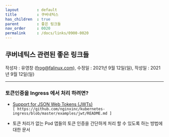 ```yaml
---
layout        : default
title         : 쿠버네틱스
has_children  : true
parent        : 좋은 링크들
nav_order     : 0020
permalink     : /docs/links/0900-0020
---
```


## 쿠버네틱스 관련된 좋은 링크들
작성자 : 유영창 (frog@falinux.com), 수정일 : 2021년 9월 12일(일), 작성일 : 2021년 9월 12일(일)

---
### 토큰인증을 Ingress 에서 처리 하려면?
- [Support for JSON Web Tokens (JWTs)](https://github.com/nginxinc/kubernetes-ingress/blob/master/examples/jwt/README.md)  
    `[ https://github.com/nginxinc/kubernetes-ingress/blob/master/examples/jwt/README.md ]`

- 토큰 처리가 없는 Pod 앱들의 토큰 인증을 간단하게 처리 할 수 있도록 하는 방법에 대한 문서
